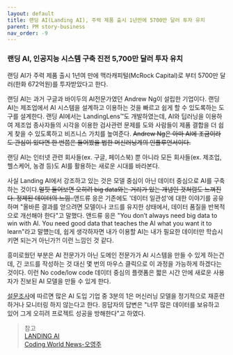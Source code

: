 ```yaml
---
layout: default
title: 랜딩 AI(Landing AI), 주력 제품 출시 1년만에 5700만 달러 투자 유치
parent: PM story-business
nav_order: -9
---
```



### 랜딩 AI, 인공지능 시스템 구축 진전 5,700만 달러 투자 유치

랜딩 AI가 주력 제품 출시 1년여 만에 맥라캐피털(McRock Capital)로 부터 5700만 달러(한화 672억원)를 투자받았다고 한다. 

랜딩 AI는 과거 구글과 바이두의 AI전문가였던 Andrew Ng이 설립한 기업이다. 랜딩 AI는 제조업에서 AI 시스템을 설계하고 이용하는 것을 빠르고 쉽게 할 수 있도록하는 도구를 설계한다. 랜딩 AI에서는 LandingLens™도 개발하였는데, AI와 딥러닝을 이용하여 제조업 종사자들의 시각을 이용한 검사관련 문제를 도와 사람들이 제품 결합을 더 쉽게 찾을 수 있도록하고 비즈니스 가치를 높여준다. ~~Andrew Ng은 아마 AI에 조금이라도 관심이 있다면 한 번쯤은 들어봤을 법한 머신러닝계의 인플루언서이다.~~

랜딩 AI는 인터넷 관련 회사들(ex. 구글, 페이스북) 뿐 아니라 모든 회사들(ex. 제조업, 헬스케어, 농경 등)도 AI를 활용하는 새로운 시대를 바라본다.

사실 Landing AI에서 강조하고 있는 것은 모델 중심이 아닌 데이터 중심으로 AI를 구축하는 것이다.~~얼핏 들어보면 오히려 big data와는 거리가 있는 개념인 것처럼도 느껴진다. 정제된 데이터의 느낌..~~앤드류 응은 기존에도 '데이터 일관성'에 대한 이야기를 공유하며 "올바른 결과를 얻으려면 모델이나 코드를 유지한 상태에서, 데이터 품질을 반복적으로 개선해야 한다"고 말했다. 앤드류 응은 "You don’t always need big data to win with AI. You need good data that teaches the AI what you want it to learn"라고 말헀는데, 쉽게 생각하자면 내가 이용할 AI는 내가 필요한 데이터만 학습시키면 되는거 아닌가?! 이런 느낌인 것 같다. 

흥미로웠던 부분은 AI 전문가가 아닌 도메인 전문가가 AI 시스템을 만들 수 있게 하는건데, 긴 코드를 작성하는 것 대신 몇 번의 마우스 클릭으로 이 과정을 가능하게 하겠다는 것이다. 이런 No code/low code 데이터 중심의 플랫폼은 짧은 시간 안에 새로운 사용자가 진보된 AI 모델을 만들 수 있게 한다. 

[설문조사](https://www.businesswire.com/news/home/20210615005239/en/New-Study-Debunks-Five-Common-Myths-Holding-Enterprises-Back-From-AI-Success)에 따르면 많은 AI 도입 기업 중 3분의 1은 머신러닝 모델을 정기적으로 재훈련하거나 모니터링 하지 않는다고 한다. 응답자의 답변은 "너무 많은 데이터를 보유하고 있어 그게 오히려 프로젝트 성공을 방해한다"고 하였다.



> 참고<br>
> [LANDING AI](https://landing.ai/news/landing-ai-secures-funding-to-unlock-power-of-small-datasets-unleashing-next-era-of-ai/)<br>
> [Coding World News-오영주](https://www.codingworldnews.com/news/articleView.html?idxno=6825)